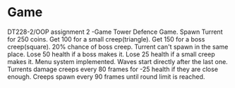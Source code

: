 # Game
DT228-2/OOP assignment 2 -Game
Tower Defence Game.
Spawn Turrent for 250 coins.
Get 100 for a small creep(triangle).
Get 150 for a boss creep(square).
20% chance of boss creep.
Turrent can't spawn in the same place.
Lose 50 health if a boss makes it.
Lose 25 health if a small creep makes it.
Menu system implemented.
Waves start directly after the last one.
Turrents damage creeps every 80 frames for -25 health if they are close enough.
Creeps spawn every 90 frames until round limit is reached.

